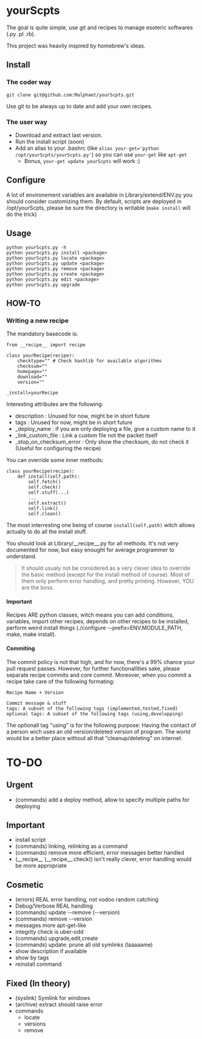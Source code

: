 yourScpts
====

The goal is quite simple, use git and recipes to manage esoteric softwares (.py .pl .rb).

This project was heavily inspired by homebrew's ideas.


Install
----
### The coder way

	git clone git@github.com:Malphaet/yourScpts.git

Use git to be always up to date and add your own recipes.

### The user way

+ Download and extract last version.
+ Run the install script (soon)
+ Add an alias to your .bashrc (like `alias your-get='python /opt/yourScpts/yourScpts.py'`) so you can use `your-get` like `apt-get`
  + Bonus, `your-get update yourScpts` will work :)

Configure
----

A lot of environement variables are available in Library/extend/ENV.py you should consider customizing them.
By default, scripts are deployed in /opt/yourScpts, please be sure the directory is writable (`make install` will do the trick)


Usage
----

    python yourScpts.py -h
    python yourScpts.py install <package>
    python yourScpts.py locate <package>
    python yourScpts.py update <package>
    python yourScpts.py remove <package>
    python yourScpts.py create <package>
    python yourScpts.py edit <package>
    python yourScpts.py upgrade

HOW-TO
----

### Writing a new recipe

The mandatory basecode is:

	from __recipe__ import recipe
		
	class yourRecipe(recipe):
		checktype="" # Check hashlib for available algorithms
		checksum=""
		homepage=""
		download=""
		version=""
	
	_install=yourRecipe

Interesting attributes are the following:
+ description : Unused for now, might be in short future
+ tags : Unused for now, might be in short future
+ \_deploy_name : if you are only deploying a file, give a custom name to it
+ \_link\_custom_file : Link a custom file not the packet itself
+ \_stop\_on\_checksum_error : Only show the checksum, do not check it (Useful for configuring the recipe)

You can override some inner methods:

	class yourRecipe(recipe):
		def install(self,path):
			self.fetch()
			self.check()
			self.stuff(...)
			...
			self.extract()
			self.link()
			self.clean()

The most interresting one being of course `install(self,path)` witch allows actually to do all the install stuff.

You should look at Library/\_\_recipe__.py for all methods. 
It's not very documented for now, but easy enought for average programmer to understand.

> It should usualy not be considered as a very clever idea to override the basic method (except for the install method of course).
> Most of them only perform error handling, and pretty printing.
> However, YOU are the boss.

#### Important

Recipes ARE python classes, witch means you can add conditions, variables, import other recipes, depends on other recipes to be installed, perform weird install things (./configure --prefix=ENV.MODULE_PATH, make, make install).


#### Commiting
The commit policy is not that high, and for now, there's a 99% chance your pull request passes.
However, for further functionallities sake, please separate recipe commits and core commit.
Moreover, when you commit a recipe take care of the following formating:

	Recipe Name + Version
	
	Commit message & stuff
	tags: A subset of the following tags (implemented,tested,fixed)
	optional tags: A subset of the following tags (using,developping)

The optionall tag "using" is for the following purpose:
Having the contact of a person wich uses an old version/deleted version of program.
The world would be a better place without all that "cleanup/deleting" on internet.

TO-DO
====

Urgent
----

+ (commands) add a deploy method, allow to specify multiple paths for deploying


Important
----

+ install script
+ (commands) linking, relinking as a command
+ (commands) remove more efficient, error messages better handled
+ (\_\_recipe__ )\_\_recipe__.check() isn't really clever, error handling would be more appropriate


Cosmetic
----

+ (errors) REAL error handling, not vodoo random catching
+ Debug/Verbose REAL handling
+ (commands) update --remove (--version)
+ (commands) remove --version
+ messages more apt-get-like
+ integrity check is uber-odd
+ (commands) upgrade,edit,create
+ (commands) update: prune all old symlinks (laaaaame)
+ show description if available
+ show by tags
+ reinstall command

Fixed (In theory)
----
+ (syslink) Symlink for windows
+ (archive) extract should raise error
+ commands
  + locate
  + versions
  + remove

